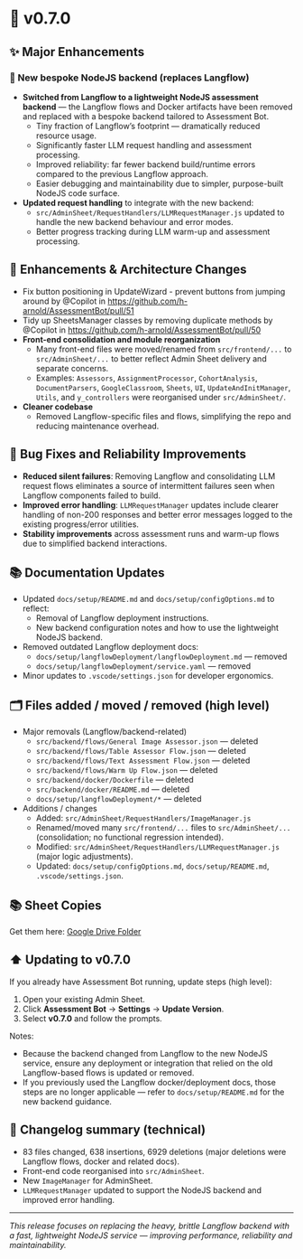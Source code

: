 # 🚀 v0.7.0

## ✨ Major Enhancements

### 🔁 New bespoke NodeJS backend (replaces Langflow)

- **Switched from Langflow to a lightweight NodeJS assessment backend** — the Langflow flows and Docker artifacts have been removed and replaced with a bespoke backend tailored to Assessment Bot.
  - Tiny fraction of Langflow’s footprint — dramatically reduced resource usage.
  - Significantly faster LLM request handling and assessment processing.
  - Improved reliability: far fewer backend build/runtime errors compared to the previous Langflow approach.
  - Easier debugging and maintainability due to simpler, purpose-built NodeJS code surface.
- **Updated request handling** to integrate with the new backend:
  - `src/AdminSheet/RequestHandlers/LLMRequestManager.js` updated to handle the new backend behaviour and error modes.
  - Better progress tracking during LLM warm-up and assessment processing.

## 🔧 Enhancements & Architecture Changes

- Fix button positioning in UpdateWizard - prevent buttons from jumping around by @Copilot in https://github.com/h-arnold/AssessmentBot/pull/51
- Tidy up SheetsManager classes by removing duplicate methods by @Copilot in https://github.com/h-arnold/AssessmentBot/pull/50
- **Front-end consolidation and module reorganization**
  - Many front-end files were moved/renamed from `src/frontend/...` to `src/AdminSheet/...` to better reflect Admin Sheet delivery and separate concerns.
  - Examples: `Assessors`, `AssignmentProcessor`, `CohortAnalysis`, `DocumentParsers`, `GoogleClassroom`, `Sheets`, `UI`, `UpdateAndInitManager`, `Utils`, and `y_controllers` were reorganised under `src/AdminSheet/`.
- **Cleaner codebase**
  - Removed Langflow-specific files and flows, simplifying the repo and reducing maintenance overhead.

## 🐛 Bug Fixes and Reliability Improvements

- **Reduced silent failures**: Removing Langflow and consolidating LLM request flows eliminates a source of intermittent failures seen when Langflow components failed to build.
- **Improved error handling**: `LLMRequestManager` updates include clearer handling of non-200 responses and better error messages logged to the existing progress/error utilities.
- **Stability improvements** across assessment runs and warm-up flows due to simplified backend interactions.

## 📚 Documentation Updates

- Updated `docs/setup/README.md` and `docs/setup/configOptions.md` to reflect:
  - Removal of Langflow deployment instructions.
  - New backend configuration notes and how to use the lightweight NodeJS backend.
- Removed outdated Langflow deployment docs:
  - `docs/setup/langflowDeployment/langflowDeployment.md` — removed
  - `docs/setup/langflowDeployment/service.yaml` — removed
- Minor updates to `.vscode/settings.json` for developer ergonomics.

## 🗂 Files added / moved / removed (high level)

- Major removals (Langflow/backend-related)
  - `src/backend/flows/General Image Assessor.json` — deleted
  - `src/backend/flows/Table Assessor Flow.json` — deleted
  - `src/backend/flows/Text Assessment Flow.json` — deleted
  - `src/backend/flows/Warm Up Flow.json` — deleted
  - `src/backend/docker/Dockerfile` — deleted
  - `src/backend/docker/README.md` — deleted
  - `docs/setup/langflowDeployment/*` — deleted
- Additions / changes
  - Added: `src/AdminSheet/RequestHandlers/ImageManager.js`
  - Renamed/moved many `src/frontend/...` files to `src/AdminSheet/...` (consolidation; no functional regression intended).
  - Modified: `src/AdminSheet/RequestHandlers/LLMRequestManager.js` (major logic adjustments).
  - Updated: `docs/setup/configOptions.md`, `docs/setup/README.md`, `.vscode/settings.json`.

## 📚 Sheet Copies

Get them here: [Google Drive Folder](https://drive.google.com/drive/folders/1tvuEa94InG8cSHUtGTPy_5ssdMywq3oV?usp=drive_link)

## ⬆️ Updating to v0.7.0

If you already have Assessment Bot running, update steps (high level):

1. Open your existing Admin Sheet.
2. Click **Assessment Bot** -> **Settings** -> **Update Version**.
3. Select **v0.7.0** and follow the prompts.

Notes:

- Because the backend changed from Langflow to the new NodeJS service, ensure any deployment or integration that relied on the old Langflow-based flows is updated or removed.
- If you previously used the Langflow docker/deployment docs, those steps are no longer applicable — refer to `docs/setup/README.md` for the new backend guidance.

## 🧾 Changelog summary (technical)

- 83 files changed, 638 insertions, 6929 deletions (major deletions were Langflow flows, docker and related docs).
- Front-end code reorganised into `src/AdminSheet`.
- New `ImageManager` for AdminSheet.
- `LLMRequestManager` updated to support the NodeJS backend and improved error handling.

---

_This release focuses on replacing the heavy, brittle Langflow backend with a fast, lightweight NodeJS service — improving performance, reliability and maintainability._
